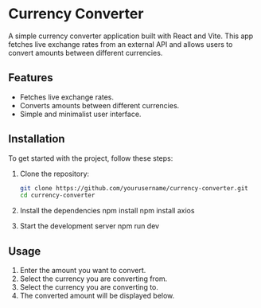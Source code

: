 # Currency Converter

A simple currency converter application built with React and Vite. This app fetches live exchange rates from an external API and allows users to convert amounts between different currencies.

## Features

- Fetches live exchange rates.
- Converts amounts between different currencies.
- Simple and minimalist user interface.

## Installation

To get started with the project, follow these steps:

1. Clone the repository:
    ```bash
   git clone https://github.com/yourusername/currency-converter.git
   cd currency-converter

2. Install the dependencies
      npm install
      npm install axios

3. Start the development server
      npm run dev


## Usage
1. Enter the amount you want to convert.
2. Select the currency you are converting from.
3. Select the currency you are converting to.
4. The converted amount will be displayed below.
